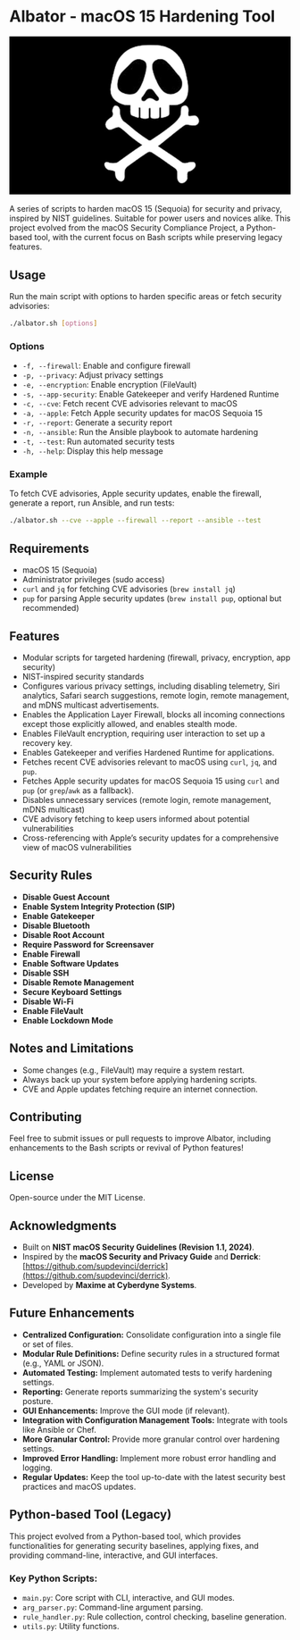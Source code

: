 # Albator - macOS 15 Hardening Tool

![Albator](albator.png)

A series of scripts to harden macOS 15 (Sequoia) for security and privacy, inspired by NIST guidelines. Suitable for power users and novices alike. This project evolved from the macOS Security Compliance Project, a Python-based tool, with the current focus on Bash scripts while preserving legacy features.

## Usage
Run the main script with options to harden specific areas or fetch security advisories:

```bash
./albator.sh [options]
```

### Options
- `-f, --firewall`: Enable and configure firewall
- `-p, --privacy`: Adjust privacy settings
- `-e, --encryption`: Enable encryption (FileVault)
- `-s, --app-security`: Enable Gatekeeper and verify Hardened Runtime
- `-c, --cve`: Fetch recent CVE advisories relevant to macOS
- `-a, --apple`: Fetch Apple security updates for macOS Sequoia 15
- `-r, --report`: Generate a security report
- `-n, --ansible`: Run the Ansible playbook to automate hardening
- `-t, --test`: Run automated security tests
- `-h, --help`: Display this help message

### Example
To fetch CVE advisories, Apple security updates, enable the firewall, generate a report, run Ansible, and run tests:

```bash
./albator.sh --cve --apple --firewall --report --ansible --test
```

## Requirements
- macOS 15 (Sequoia)
- Administrator privileges (sudo access)
- `curl` and `jq` for fetching CVE advisories (`brew install jq`)
- `pup` for parsing Apple security updates (`brew install pup`, optional but recommended)

## Features
- Modular scripts for targeted hardening (firewall, privacy, encryption, app security)
- NIST-inspired security standards
- Configures various privacy settings, including disabling telemetry, Siri analytics, Safari search suggestions, remote login, remote management, and mDNS multicast advertisements.
- Enables the Application Layer Firewall, blocks all incoming connections except those explicitly allowed, and enables stealth mode.
- Enables FileVault encryption, requiring user interaction to set up a recovery key.
- Enables Gatekeeper and verifies Hardened Runtime for applications.
- Fetches recent CVE advisories relevant to macOS using `curl`, `jq`, and `pup`.
- Fetches Apple security updates for macOS Sequoia 15 using `curl` and `pup` (or `grep`/`awk` as a fallback).
- Disables unnecessary services (remote login, remote management, mDNS multicast)
- CVE advisory fetching to keep users informed about potential vulnerabilities
- Cross-referencing with Apple’s security updates for a comprehensive view of macOS vulnerabilities

## Security Rules
- **Disable Guest Account**
- **Enable System Integrity Protection (SIP)**
- **Enable Gatekeeper**
- **Disable Bluetooth**
- **Disable Root Account**
- **Require Password for Screensaver**
- **Enable Firewall**
- **Enable Software Updates**
- **Disable SSH**
- **Disable Remote Management**
- **Secure Keyboard Settings**
- **Disable Wi-Fi**
- **Enable FileVault**
- **Enable Lockdown Mode**

## Notes and Limitations
- Some changes (e.g., FileVault) may require a system restart.
- Always back up your system before applying hardening scripts.
- CVE and Apple updates fetching require an internet connection.

## Contributing
Feel free to submit issues or pull requests to improve Albator, including enhancements to the Bash scripts or revival of Python features!

## License
Open-source under the MIT License.

## Acknowledgments
- Built on **NIST macOS Security Guidelines (Revision 1.1, 2024)**.
- Inspired by the **macOS Security and Privacy Guide** and **Derrick**: [https://github.com/supdevinci/derrick](https://github.com/supdevinci/derrick).
- Developed by **Maxime at Cyberdyne Systems**.

## Future Enhancements

- **Centralized Configuration:** Consolidate configuration into a single file or set of files.
- **Modular Rule Definitions:** Define security rules in a structured format (e.g., YAML or JSON).
- **Automated Testing:** Implement automated tests to verify hardening settings.
- **Reporting:** Generate reports summarizing the system's security posture.
- **GUI Enhancements:** Improve the GUI mode (if relevant).
- **Integration with Configuration Management Tools:** Integrate with tools like Ansible or Chef.
- **More Granular Control:** Provide more granular control over hardening settings.
- **Improved Error Handling:** Implement more robust error handling and logging.
- **Regular Updates:** Keep the tool up-to-date with the latest security best practices and macOS updates.

## Python-based Tool (Legacy)

This project evolved from a Python-based tool, which provides functionalities for generating security baselines, applying fixes, and providing command-line, interactive, and GUI interfaces.

### Key Python Scripts:

- `main.py`: Core script with CLI, interactive, and GUI modes.
- `arg_parser.py`: Command-line argument parsing.
- `rule_handler.py`: Rule collection, control checking, baseline generation.
- `utils.py`: Utility functions.
